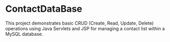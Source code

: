 # ContactDataBase
This project demonstrates basic CRUD (Create, Read, Update, Delete) operations using Java Servlets and JSP for managing a contact list within a MySQL database.
